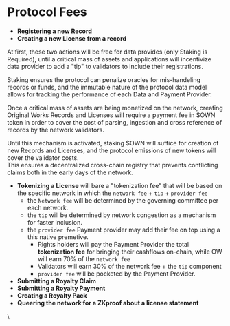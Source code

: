 # Protocol Fees

* **Registering a new Record**&#x20;
* **Creating a new License from a record**

At first, these two actions will be free for data provides (only Staking is Required), until a critical mass of assets and applications will incentivize data provider to add a "tip" to validators to include their registrations.

Staking ensures the protocol can penalize oracles for mis-handeling records or funds, and the immutable nature of the protocol data model allows for tracking the performance of each Data and Payment Provider.

Once a critical mass of assets are being monetized on the network, creating Original Works Records and Licenses will require a payment fee in $OWN token in order to cover the cost of parsing, ingestion and cross reference of records by the network validators.&#x20;

Until this mechanism is activated, staking $OWN will suffice for creation of new Records and Licenses, and the protocol emissions of new tokens will cover the validator costs.\
This ensures a decentralized cross-chain registry that prevents conflicting claims both in the early days of the network.

* **Tokenizing a License** will bare a "tokenization fee" that will be based on the specific network in which the `network fee` + `tip` + `provider fee`
  * the `Network fee` will be determined by the governing committee per each network.
  * the `tip` will be determined by network congestion as a mechanism for faster inclusion.&#x20;
  * the `provider fee` Payment provider may add their fee on top using a this native premetive.
    * Rights holders will pay the Payment Provider the total **tokenization fee** for bringing their cashflows on-chain, while OW will earn 70% of the `network fee`
    * Validators will earn 30% of the network fee + the `tip` component
    * `provider fee` will be pocketed by the Payment Provider.
* **Submitting a Royalty Claim**
* **Submitting a Royalty Payment**
* **Creating a Royalty Pack**
* **Queering the network for a ZKproof about a license statement**





\
